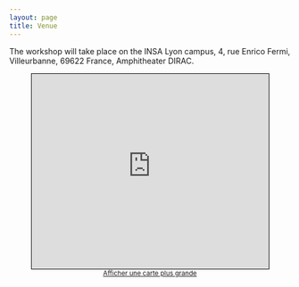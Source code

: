 ```yaml
---
layout: page
title: Venue
---
```


The workshop will take place on the INSA Lyon campus,  4, rue Enrico Fermi, Villeurbanne, 69622 France, Amphitheater DIRAC. 



<div class="iframe-container">
<iframe width="425" height="350" frameborder="0" scrolling="no" marginheight="0" marginwidth="0" src="https://www.openstreetmap.org/export/embed.html?bbox=4.8661816120147705%2C45.78271741555836%2C4.868659973144532%2C45.78456172019691&amp;layer=mapnik&amp;marker=45.78363957550429%2C4.867420792579651" style="border: 1px solid black"></iframe><br/><small><a href="https://www.openstreetmap.org/?mlat=45.78364&amp;mlon=4.86742#map=19/45.78364/4.86742">Afficher une carte plus grande</a></small>
</div>

<style>
  .iframe-container {
		text-align:center;
  		width:100%;
  }
</style>